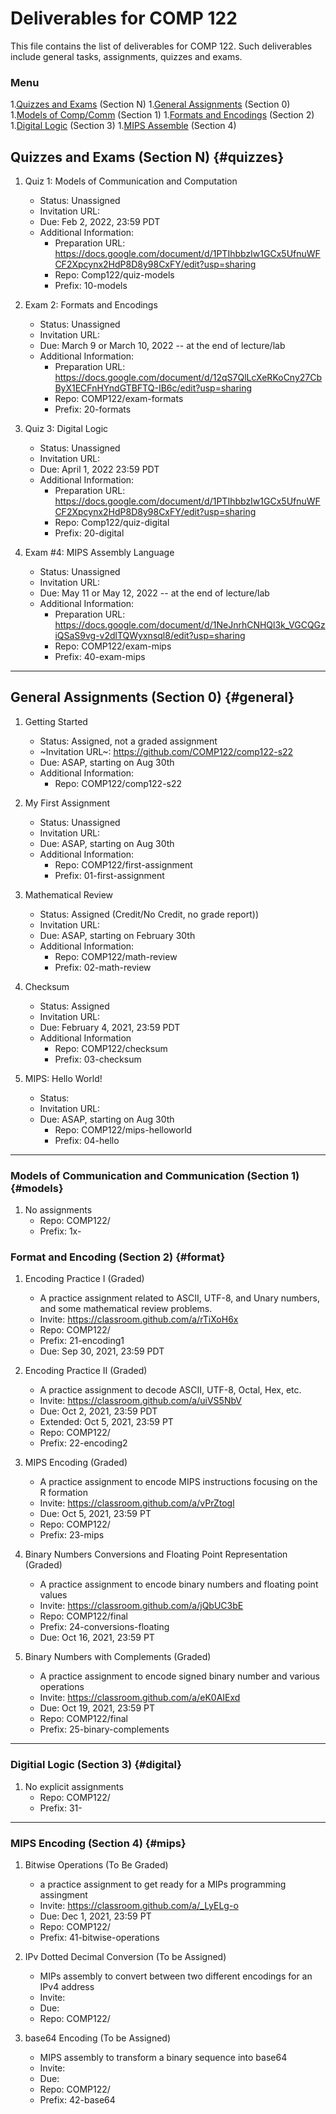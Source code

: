 # Deliverables for COMP 122

This file contains the list of deliverables for COMP 122.  Such deliverables include general tasks, assignments, quizzes and exams.

### Menu
  1.[Quizzes and Exams](#quizzes) (Section N)
  1.[General Assignments](#general) (Section 0)
  1.[Models of Comp/Comm](#models) (Section 1)
  1.[Formats and Encodings](#formats) (Section 2)
  1.[Digital Logic](#digital) (Section 3)
  1.[MIPS Assemble](#mips) (Section 4)

## Quizzes and Exams (Section N) {#quizzes}
1. Quiz 1: Models of Communication and Computation
   - Status: Unassigned
   - Invitation URL:
   - Due: Feb 2, 2022, 23:59 PDT
   - Additional Information:
      - Preparation URL: https://docs.google.com/document/d/1PTIhbbzIw1GCx5UfnuWFCF2Xpcynx2HdP8D8y98CxFY/edit?usp=sharing
      - Repo: Comp122/quiz-models
      - Prefix: 10-models

1. Exam 2: Formats and Encodings
   - Status: Unassigned
   - Invitation URL: 
   - Due: March 9 or March 10, 2022 -- at the end of lecture/lab
   - Additional Information:
      - Preparation URL: https://docs.google.com/document/d/12qS7QlLcXeRKoCny27CbByX1ECFnHYndGTBFTQ-IB6c/edit?usp=sharing
      - Repo: COMP122/exam-formats
      - Prefix: 20-formats

1. Quiz 3: Digital Logic
   - Status: Unassigned
   - Invitation URL:
   - Due: April 1, 2022 23:59 PDT
   - Additional Information:
      - Preparation URL: https://docs.google.com/document/d/1PTIhbbzIw1GCx5UfnuWFCF2Xpcynx2HdP8D8y98CxFY/edit?usp=sharing
      - Repo: Comp122/quiz-digital
      - Prefix: 20-digital

1. Exam #4: MIPS Assembly Language
   - Status: Unassigned
   - Invitation URL: 
   - Due: May 11 or May 12, 2022 -- at the end of lecture/lab
   - Additional Information:
      - Preparation URL: https://docs.google.com/document/d/1NeJnrhCNHQl3k_VGCQGziQSaS9vg-v2dlTQWyxnsql8/edit?usp=sharing
      - Repo: COMP122/exam-mips
      - Prefix: 40-exam-mips

---
## General Assignments (Section 0) {#general}
1. Getting Started
   - Status: Assigned, not a graded assignment
   - ~Invitation URL~: https://github.com/COMP122/comp122-s22
   - Due: ASAP, starting on Aug 30th 
   - Additional Information:
      - Repo: COMP122/comp122-s22
  

1. My First Assignment
   - Status: Unassigned
   - Invitation URL:
   - Due: ASAP, starting on Aug 30th 
   - Additional Information:
      - Repo: COMP122/first-assignment
      - Prefix: 01-first-assignment

1. Mathematical Review
   - Status: Assigned (Credit/No Credit, no grade report))
   - Invitation URL: 
   - Due: ASAP, starting on February 30th 
   - Additional Information:
      - Repo: COMP122/math-review
      - Prefix: 02-math-review

1. Checksum
   - Status: Assigned 
   - Invitation URL:
   - Due: February  4, 2021, 23:59 PDT
   - Additional Information
      - Repo: COMP122/checksum
      - Prefix: 03-checksum

1. MIPS: Hello World!
   - Status:  
   - Invitation URL: 
   - Due: ASAP, starting on Aug 30th 
      - Repo: COMP122/mips-helloworld
      - Prefix: 04-hello
---

### Models of Communication and Communication (Section 1) {#models}
1. No assignments
   - Repo: COMP122/
   - Prefix: 1x-

### Format and Encoding (Section 2) {#format}
1. Encoding Practice I  (Graded)
   - A practice assignment related to ASCII, UTF-8, and Unary numbers, and some mathematical review problems. 
   - Invite: https://classroom.github.com/a/rTiXoH6x
   - Repo: COMP122/
   - Prefix: 21-encoding1
   - Due: Sep 30, 2021, 23:59 PDT

1. Encoding Practice II (Graded)
   - A practice assignment to decode ASCII, UTF-8, Octal, Hex, etc.
   - Invite: https://classroom.github.com/a/uiVS5NbV
   - Due: Oct 2, 2021, 23:59 PDT
   - Extended: Oct 5, 2021, 23:59 PT
   - Repo: COMP122/
   - Prefix: 22-encoding2

1. MIPS Encoding (Graded)
   - A practice assignment to encode MIPS instructions focusing on the R formation
   - Invite: https://classroom.github.com/a/vPrZtogl
   - Due: Oct 5, 2021, 23:59 PT
   - Repo: COMP122/
   - Prefix: 23-mips

1. Binary Numbers Conversions and Floating Point Representation (Graded)
   - A practice assignment to encode binary numbers and floating point values
   - Invite: https://classroom.github.com/a/jQbUC3bE
   - Repo: COMP122/final
   - Prefix: 24-conversions-floating
   - Due: Oct 16, 2021, 23:59 PT

1. Binary Numbers with Complements (Graded)
   - A practice assignment to encode signed binary number and various operations
   - Invite: https://classroom.github.com/a/eK0AIExd
   - Due: Oct 19, 2021, 23:59 PT
   - Repo: COMP122/final
   - Prefix: 25-binary-complements

---
### Digitial Logic (Section 3) {#digital}
1. No explicit assignments
   - Repo: COMP122/
   - Prefix: 31-

---
### MIPS Encoding (Section 4) {#mips}

1. Bitwise Operations (To Be Graded)
   - a practice assignment to get ready for a MIPs programming assingment
   - Invite: https://classroom.github.com/a/_LyELg-o
   - Due: Dec 1, 2021, 23:59 PT
   - Repo: COMP122/
   - Prefix: 41-bitwise-operations

1. IPv Dotted Decimal Conversion (To be Assigned)
   - MIPs assembly to convert between two different encodings for an IPv4 address
   - Invite:
   - Due: 
   - Repo: COMP122/


2. base64 Encoding (To be Assigned)
   - MIPS assembly to transform a binary sequence into base64
   - Invite: 
   - Due: 
   - Repo: COMP122/
   - Prefix: 42-base64





